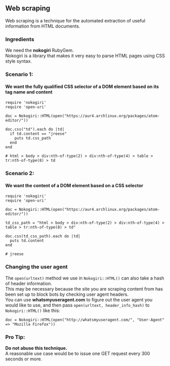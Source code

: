 ## Web scraping

Web scraping is a technique for the automated extraction of useful information from HTML documents.

### Ingredients

We need the **nokogiri** RubyGem.  
Nokogiri is a library that makes it very easy to parse HTML pages using CSS style syntax.

### Scenario 1:  
#### We want the fully qualified CSS selector of a DOM element based on its tag name and content

```
require 'nokogiri'
require 'open-uri'

doc = Nokogiri::HTML(open("https://aur4.archlinux.org/packages/atom-editor/"))

doc.css("td").each do |td|
  if td.content == "jreese"
    puts td.css_path
  end
end

# html > body > div:nth-of-type(2) > div:nth-of-type(4) > table > tr:nth-of-type(8) > td
```

### Scenario 2:  
#### We want the content of a DOM element based on a CSS selector

```
require 'nokogiri'
require 'open-uri'

doc = Nokogiri::HTML(open("https://aur4.archlinux.org/packages/atom-editor/"))

td_css_path = "html > body > div:nth-of-type(2) > div:nth-of-type(4) > table > tr:nth-of-type(8) > td"

doc.css(td_css_path).each do |td|
  puts td.content
end

# jreese
```

### Changing the user agent

The `open(urltext)` method we use in `Nokogiri::HTML()` can also take a hash of header information.  
This may be necessary because the site you are scraping content from has been set up to block bots by checking user agent headers.  
You can use **whatsmyuseragent.com** to figure out the user agent you would like to use, and then pass `open(urltext, header_info_hash)` to `Nokogiri::HTML()` like this:

```
doc = Nokogiri::HTML(open("http://whatsmyuseragent.com/", "User-Agent" => "Mozilla Firefox"))
```

### Pro Tip:

**Do not abuse this technique.**  
A reasonable use case would be to issue one GET request every 300 seconds or more.


